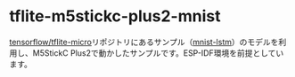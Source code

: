 # tflite-m5stickc-plus2-mnist
[tensorflow/tflite-micro](https://github.com/tensorflow/tflite-micro)リポジトリにあるサンプル（[mnist-lstm](https://github.com/tensorflow/tflite-micro/tree/main/tensorflow/lite/micro/examples/mnist_lstm)）のモデルを利用し、M5StickC Plus2で動かしたサンプルです。ESP-IDF環境を前提としています。
